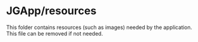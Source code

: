 # JGApp/resources

This folder contains resources (such as images) needed by the application. This file can
be removed if not needed.

